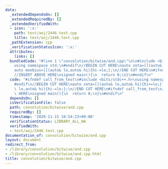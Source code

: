 ```yaml
---
data:
  _extendedDependsOn: []
  _extendedRequiredBy: []
  _extendedVerifiedWith:
  - icon: ':x:'
    path: test/aoj/2446.test.cpp
    title: test/aoj/2446.test.cpp
  _pathExtension: cpp
  _verificationStatusIcon: ':x:'
  attributes:
    links: []
  bundledCode: "#line 1 \"convolution/bitwise/and.cpp\"\n\n#include <bits/stdc++.h>\n\
    using namespace std;\n#endif\n//BEGIN CUT HERE\nauto zeta=[](auto& lo,auto& hi){hi+=lo;};\n\
    auto moebius=[](auto& lo,auto& hi){hi-=lo;};\n//END CUT HERE\n#ifndef call_from_test\n\
    //INSERT ABOVE HERE\nsigned main(){\n  return 0;\n}\n#endif\n"
  code: "#ifndef call_from_test\n#include <bits/stdc++.h>\nusing namespace std;\n\
    #endif\n//BEGIN CUT HERE\nauto zeta=[](auto& lo,auto& hi){hi+=lo;};\nauto moebius=[](auto&\
    \ lo,auto& hi){hi-=lo;};\n//END CUT HERE\n#ifndef call_from_test\n//INSERT ABOVE\
    \ HERE\nsigned main(){\n  return 0;\n}\n#endif\n"
  dependsOn: []
  isVerificationFile: false
  path: convolution/bitwise/and.cpp
  requiredBy: []
  timestamp: '2020-11-15 18:54:23+09:00'
  verificationStatus: LIBRARY_ALL_WA
  verifiedWith:
  - test/aoj/2446.test.cpp
documentation_of: convolution/bitwise/and.cpp
layout: document
redirect_from:
- /library/convolution/bitwise/and.cpp
- /library/convolution/bitwise/and.cpp.html
title: convolution/bitwise/and.cpp
---
```

